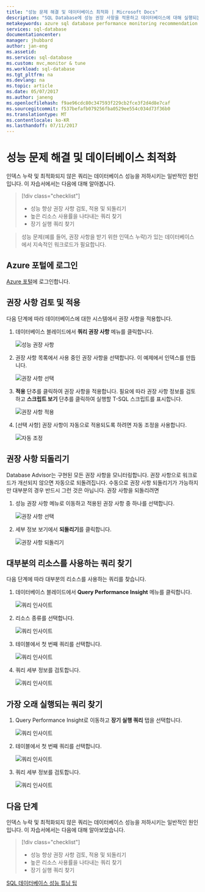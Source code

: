 ```yaml
---
title: "성능 문제 해결 및 데이터베이스 최적화 | Microsoft Docs"
description: "SQL Database에 성능 권장 사항을 적용하고 데이터베이스에 대해 실행되는 쿼리의 성능에 대한 정보를 얻는 방법을 알아봅니다."
metakeywords: azure sql database performance monitoring recommendation
services: sql-database
documentationcenter: 
manager: jhubbard
author: jan-eng
ms.assetid: 
ms.service: sql-database
ms.custom: mvc,monitor & tune
ms.workload: sql-database
ms.tgt_pltfrm: na
ms.devlang: na
ms.topic: article
ms.date: 05/07/2017
ms.author: janeng
ms.openlocfilehash: f9ae96cdc80c347593f229cb2fce3f2d4d8e7caf
ms.sourcegitcommit: f537befafb079256fba0529ee554c034d73f36b0
ms.translationtype: MT
ms.contentlocale: ko-KR
ms.lasthandoff: 07/11/2017
---
```

# <a name="troubleshoot-performance-issues-and-optimize-your-database"></a>성능 문제 해결 및 데이터베이스 최적화

인덱스 누락 및 최적화되지 않은 쿼리는 데이터베이스 성능을 저하시키는 일반적인 원인입니다. 이 자습서에서는 다음에 대해 알아봅니다.
> [!div class="checklist"]
> * 성능 향상 권장 사항 검토, 적용 및 되돌리기
> * 높은 리소스 사용률을 나타내는 쿼리 찾기
> * 장기 실행 쿼리 찾기

> 성능 문제(예를 들어, 권장 사항을 받기 위한 인덱스 누락)가 있는 데이터베이스에서 지속적인 워크로드가 필요합니다.
>

## <a name="log-in-to-the-azure-portal"></a>Azure 포털에 로그인

[Azure 포털](https://portal.azure.com/)에 로그인합니다.

## <a name="review-and-apply-a-recommendation"></a>권장 사항 검토 및 적용

다음 단계에 따라 데이터베이스에 대한 시스템에서 권장 사항을 적용합니다.

1. 데이터베이스 블레이드에서 **쿼리 권장 사항** 메뉴를 클릭합니다.

    ![성능 권장 사항](./media/sql-database-performance-tutorial/perf_recommendations.png)

2. 권장 사항 목록에서 사용 중인 권장 사항을 선택합니다. 이 예제에서 인덱스를 만듭니다.

    ![권장 사항 선택](./media/sql-database-performance-tutorial/create_index.png)

3. **적용** 단추를 클릭하여 권장 사항을 적용합니다. 필요에 따라 권장 사항 정보를 검토하고 **스크립트 보기** 단추를 클릭하여 실행할 T-SQL 스크립트를 표시합니다.

    ![권장 사항 적용](./media/sql-database-performance-tutorial/apply.png)

4. [선택 사항] 권장 사항이 자동으로 적용되도록 하려면 자동 조정을 사용합니다.

    ![자동 조정](./media/sql-database-performance-tutorial/auto_tuning.png)

## <a name="revert-a-recommendation"></a>권장 사항 되돌리기

Database Advisor는 구현된 모든 권장 사항을 모니터링합니다. 권장 사항으로 워크로드가 개선되지 않으면 자동으로 되돌려집니다. 수동으로 권장 사항 되돌리기가 가능하지만 대부분의 경우 반드시 그런 것은 아닙니다. 권장 사항을 되돌리려면

1. 성능 권장 사항 메뉴로 이동하고 적용된 권장 사항 중 하나를 선택합니다.

    ![권장 사항 선택](./media/sql-database-performance-tutorial/select.png)

2. 세부 정보 보기에서 **되돌리기**를 클릭합니다.

    ![권장 사항 되돌리기](./media/sql-database-performance-tutorial/revert.png)

## <a name="find-the-query-that-consumes-the-most-resources"></a>대부분의 리소스를 사용하는 쿼리 찾기

다음 단계에 따라 대부분의 리소스를 사용하는 쿼리를 찾습니다.

1. 데이터베이스 블레이드에서 **Query Performance Insight** 메뉴를 클릭합니다.

    ![쿼리 인사이트](./media/sql-database-performance-tutorial/query_perf_insights.png)

2. 리소스 종류를 선택합니다.

    ![쿼리 인사이트](./media/sql-database-performance-tutorial/select_resource_type.png)

3. 테이블에서 첫 번째 쿼리를 선택합니다.

    ![쿼리 인사이트](./media/sql-database-performance-tutorial/select_query.png)

4. 쿼리 세부 정보를 검토합니다.

    ![쿼리 인사이트](./media/sql-database-performance-tutorial/query_details.png)

## <a name="find-the-longest-running-query"></a>가장 오래 실행되는 쿼리 찾기

1. Query Performance Insight로 이동하고 **장기 실행 쿼리** 탭을 선택합니다.

    ![쿼리 인사이트](./media/sql-database-performance-tutorial/long_running.png)

3. 테이블에서 첫 번째 쿼리를 선택합니다.

    ![쿼리 인사이트](./media/sql-database-performance-tutorial/select_first_query.png)

4. 쿼리 세부 정보를 검토합니다.

    ![쿼리 인사이트](./media/sql-database-performance-tutorial/review_query_details.png)



## <a name="next-steps"></a>다음 단계 
인덱스 누락 및 최적화되지 않은 쿼리는 데이터베이스 성능을 저하시키는 일반적인 원인입니다. 이 자습서에서는 다음에 대해 알아보았습니다.
> [!div class="checklist"]
> * 성능 향상 권장 사항 검토, 적용 및 되돌리기
> * 높은 리소스 사용률을 나타내는 쿼리 찾기
> * 장기 실행 쿼리 찾기

[SQL 데이터베이스 성능 튜닝 팁](https://docs.microsoft.com/azure/sql-database/sql-database-troubleshoot-performance)
